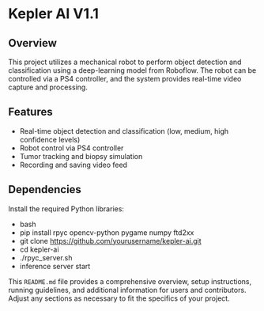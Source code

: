 # Kepler AI V1.1

## Overview

This project utilizes a mechanical robot to perform object detection and classification using a deep-learning model from Roboflow. The robot can be controlled via a PS4 controller, and the system provides real-time video capture and processing.

## Features

- Real-time object detection and classification (low, medium, high confidence levels)
- Robot control via PS4 controller
- Tumor tracking and biopsy simulation
- Recording and saving video feed


## Dependencies

Install the required Python libraries:
- bash
- pip install rpyc opencv-python pygame numpy ftd2xx
- git clone https://github.com/yourusername/kepler-ai.git
- cd kepler-ai
- ./rpyc_server.sh
- inference server start


This `README.md` file provides a comprehensive overview, setup instructions, running guidelines, and additional information for users and contributors. Adjust any sections as necessary to fit the specifics of your project.

